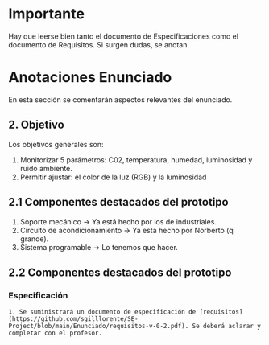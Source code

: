 # Importante
Hay que leerse bien tanto el documento de Especificaciones como el documento de Requisitos. Si surgen dudas, se anotan.

# Anotaciones Enunciado
En esta sección se comentarán aspectos relevantes del enunciado.
## 2. Objetivo
Los objetivos generales son:
  1. Monitorizar 5 parámetros: C02, temperatura, humedad, luminosidad y ruido ambiente.
  2. Permitir ajustar: el color de la luz (RGB) y la luminosidad
## 2.1 Componentes destacados del prototipo
  1. Soporte mecánico -> Ya está hecho por los de industriales.
  2. Circuito de acondicionamiento -> Ya está hecho por Norberto (q grande).
  3. Sistema programable -> Lo tenemos que hacer.
## 2.2 Componentes destacados del prototipo
  ### Especificación
    1. Se suministrará un documento de especificación de [requisitos](https://github.com/sgilllorente/SE-Project/blob/main/Enunciado/requisitos-v-0-2.pdf). Se deberá aclarar y completar con el profesor.
